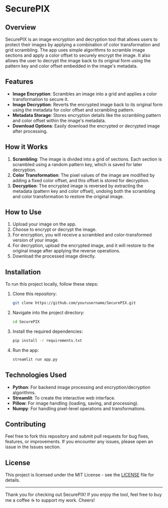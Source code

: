 # SecurePIX

## Overview

SecurePIX is an image encryption and decryption tool that allows users to protect their images by applying a combination of color transformation and grid scrambling. The app uses simple algorithms to scramble image sections and apply a color offset to securely encrypt the image. It also allows the user to decrypt the image back to its original form using the pattern key and color offset embedded in the image's metadata.

## Features

- **Image Encryption**: Scrambles an image into a grid and applies a color transformation to secure it.
- **Image Decryption**: Reverts the encrypted image back to its original form using the metadata for color offset and scrambling pattern.
- **Metadata Storage**: Stores encryption details like the scrambling pattern and color offset within the image's metadata.
- **Download Options**: Easily download the encrypted or decrypted image after processing.

## How it Works

1. **Scrambling**: The image is divided into a grid of sections. Each section is scrambled using a random pattern key, which is saved for later decryption.
2. **Color Transformation**: The pixel values of the image are modified by adding a fixed color offset, and this offset is stored for decryption.
3. **Decryption**: The encrypted image is reversed by extracting the metadata (pattern key and color offset), undoing both the scrambling and color transformation to restore the original image.

## How to Use

1. Upload your image on the app.
2. Choose to encrypt or decrypt the image.
3. For encryption, you will receive a scrambled and color-transformed version of your image. 
4. For decryption, upload the encrypted image, and it will restore to the original image after applying the reverse operations.
5. Download the processed image directly.

## Installation

To run this project locally, follow these steps:

1. Clone this repository:
    ```bash
    git clone https://github.com/yourusername/SecurePIX.git
    ```
2. Navigate into the project directory:
    ```bash
    cd SecurePIX
    ```
3. Install the required dependencies:
    ```bash
    pip install -r requirements.txt
    ```
4. Run the app:
    ```bash
    streamlit run app.py
    ```

## Technologies Used

- **Python**: For backend image processing and encryption/decryption algorithms.
- **Streamlit**: To create the interactive web interface.
- **Pillow**: For image handling (loading, saving, and processing).
- **Numpy**: For handling pixel-level operations and transformations.

## Contributing

Feel free to fork this repository and submit pull requests for bug fixes, features, or improvements. If you encounter any issues, please open an issue in the Issues section.

## License

This project is licensed under the MIT License - see the [LICENSE](LICENSE) file for details.

---

Thank you for checking out SecurePIX! If you enjoy the tool, feel free to buy me a coffee ☕ to support my work. Cheers!

